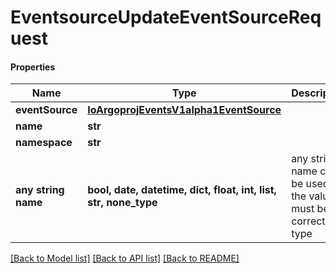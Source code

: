 # EventsourceUpdateEventSourceRequest

#### Properties
Name | Type | Description | Notes
------------ | ------------- | ------------- | -------------
**eventSource** | [**IoArgoprojEventsV1alpha1EventSource**](IoArgoprojEventsV1alpha1EventSource.md) |  | [optional] 
**name** | **str** |  | [optional] 
**namespace** | **str** |  | [optional] 
**any string name** | **bool, date, datetime, dict, float, int, list, str, none_type** | any string name can be used but the value must be the correct type | [optional]

[[Back to Model list]](../README.md#documentation-for-models) [[Back to API list]](../README.md#documentation-for-api-endpoints) [[Back to README]](../README.md)

